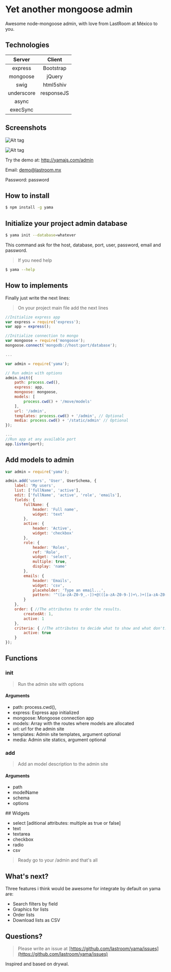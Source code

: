 Yet another mongoose admin
==========================

Awesome node-mongoose admin, with love from LastRoom at México to you.

## Technologies

| Server   | Client   |
|:--------:|:--------:|
|express   |Bootstrap |
|mongoose  |jQuery    |
|swig      |html5shiv |
|underscore|responseJS|
|async     |          |
|execSync  |          |

## Screenshots

![Alt tag](https://raw.githubusercontent.com/lastroom/yama/master/screenshots/Screen%20Shot%202014-06-05%20at%2018.05.19.png)

![Alt tag](https://raw.githubusercontent.com/lastroom/yama/master/screenshots/Screen%20Shot%202014-06-05%20at%2018.05.43.png)

Try the demo at: http://yamajs.com/admin

Email: demo@lastroom.mx

Password: password

## How to install

```sh
$ npm install -g yama
```

## Initialize your project admin database

```sh
$ yama init --database=whatever
```

This command ask for the host, database, port, user, password, email and password.

> If you need help

```sh
$ yama --help
```

## How to implements

Finally just write the next lines:

> On your project main file add the next lines

```javascript
//Initialize express app
var express = require('express');
var app = express();

//Initialize connection to mongo
var mongoose = require('mongoose');
mongoose.connect('mongodb://host:port/database');

...

var admin = require('yama');

// Run admin with options
admin.init({
    path: process.cwd(),
    express: app,
    mongoose: mongoose,
    models: [
        process.cwd() + '/move/models'
    ],
    url: '/admin',
    templates: process.cwd() + '/admin', // Optional
    media: process.cwd() + '/static/admin' // Optional
});

...
//Run app at any available port
app.listen(port);
```

## Add models to admin

```javascript
var admin = require('yama');

admin.add('users', 'User', UserSchema, {
    label: 'My users',
    list: ['fullName', 'active'],
    edit: ['fullName', 'active', 'role', 'emails'],
    fields: {
        fullName: {
            header: 'Full name',
            widget: 'text'
        },
        active: {
            header: 'Active',
            widget: 'checkbox'
        },
        role: {
            header: 'Roles',
            ref: 'Role',
            widget: 'select',
            multiple: true,
            display: 'name'
        },
        emails: {
            header: 'Emails',
            widget: 'csv',
            placeholder: 'Type an email...',
            pattern: '^([a-zA-Z0-9_.-])+@(([a-zA-Z0-9-])+\.)+([a-zA-Z0-9]{2,4})+$'
        }
    },
    order: { //The attributes to order the results.
        createdAt: 1,
        active: 1
    },
    criteria: { //The attributes to decide what to show and what don't.
        active: true
    }
});
```

## Functions

### init

> Run the admin site with options

#### Arguments

* path: process.cwd(),
* express: Express app initialized
* mongoose: Mongoose connection app
* models: Array with the routes where models are allocated
* url: url for the admin site
* templates: Admin site templates, argument optional
* media: Admin site statics, argument optional

### add

> Add an model description to the admin site

#### Arguments

* path
* modelName
* schema
* options

## Widgets

* select [aditional attributes: multiple as true or false]
* text
* textarea
* checkbox
* radio
* csv

> Ready go to your /admin and that's all

## What's next?

Three features i think would be awesome for integrate by default on yama are:

* Search filters by field
* Graphics for lists
* Order lists
* Download lists as CSV

## Questions?

> Please write an issue at [https://github.com/lastroom/yama/issues](https://github.com/lastroom/yama/issues)

Inspired and based on drywal.

